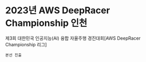 # 2023년 AWS DeepRacer Championship 인천
제3회 대한민국 인공지능(AI) 융합 자율주행 경진대회[AWS DeepRacer Championship 리그]

```본선 진출```
